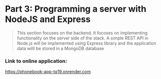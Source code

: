 # Part 3: Programming a server with NodeJS and Express

> This section focuses on the backend. It focoses on implementing functionality on the server side of the stack. A simple REST API in Node.js will be implemented using Express library and the application data willl be stored in a MongoDB database

### Link to online application:

https://phonebook-app-tq19.onrender.com
